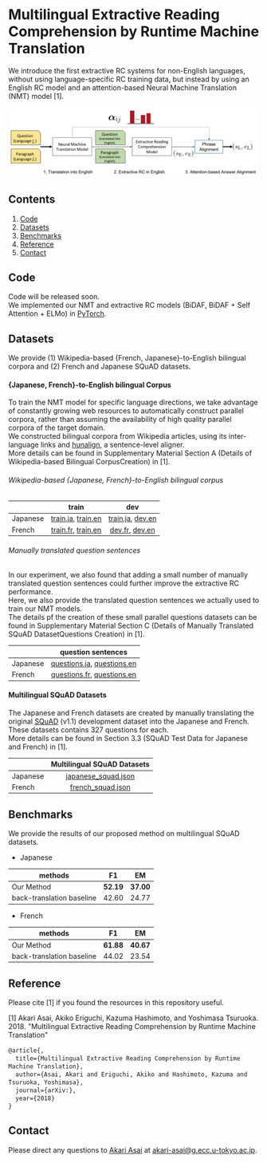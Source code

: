 # Multilingual Extractive Reading Comprehension by Runtime Machine Translation
We introduce the first extractive RC systems for  non-English languages, without using language-specific RC training data, but instead by using an English RC model and an attention-based Neural Machine Translation (NMT) model [1].  

![The Overview](https://github.com/AkariAsai/extractive_rc_by_runtime_mt/blob/master/overview.png)

## Contents
1. [Code](#code)
2. [Datasets](#datasets)
3. [Benchmarks](#benchmarks)
4. [Reference](#reference)
5. [Contact](#contact)

## Code
Code will be released soon.  
We implemented our NMT and extractive RC models (BiDAF, BiDAF + Self Attention + ELMo) in [PyTorch](https://pytorch.org/).

## Datasets
We provide (1) Wikipedia-based {French, Japanese}-to-English bilingual corpora and (2) French and Japanese SQuAD datasets.

#### {Japanese, French}-to-English bilingual Corpus
To train the NMT model for specific language directions, we take advantage of constantly growing web resources to automatically construct parallel corpora, rather than assuming the availability of high quality parallel corpora of the target domain.  
We constructed bilingual corpora from Wikipedia articles, using its inter-language links and [hunalign](https://github.com/danielvarga/hunalign), a sentence-level aligner.  
More details can be found in Supplementary Material Section A (Details of Wikipedia-based Bilingual CorpusCreation) in [1].

###### Wikipedia-based {Japanese, French}-to-English bilingual corpus
| | train          | dev  |
| ------------- |:-------------:| :-----:|
| Japanese     | [train.ja](), [train.en]() | [train.ja](), [dev.en]() |
| French  | [train.fr](), [train.en]() | [dev.fr](), [dev.en]() |

###### Manually translated question sentences
In our experiment, we also found that adding a small number of manually translated question sentences could further improve the extractive RC performance.   
Here, we also provide the translated question sentences we actually used to train our NMT models.  
The details pf the creation of these small parallel questions datasets can be found in Supplementary Material Section C (Details of Manually Translated SQuAD DatasetQuestions Creation) in [1].

| | question sentences        |
| ------------- |:-------------:|
| Japanese     | [questions.ja](), [questions.en]() |
| French  | [questions.fr](), [questions.en]() |

#### Multilingual SQuAD Datasets
The Japanese and French datasets are created by manually translating the original [SQuAD](https://rajpurkar.github.io/SQuAD-explorer/) (v1.1) development dataset into the Japanese and French.
These datasets contains 327 questions for each.  
More details can be found in Section 3.3 (SQuAD Test Data for Japanese and French) in [1].

| | Multilingual SQuAD Datasets       |
| ------------- |:-------------:| 
| Japanese    | [japanese_squad.json]() |
| French | [french_squad.json]() |



## Benchmarks
We provide the results of our proposed method on multilingual SQuAD datasets.
- Japanese

| methods|F1          | EM  |
| ------------- |:-------------:| :-----:|
| Our Method| **52.19** | **37.00** |
| back-translation baseline| 42.60|24.77|

- French

| methods |F1          | EM  |
| ------------- |:-------------:| :-----:|
| Our Method | **61.88** | **40.67** |
| back-translation baseline | 44.02 | 23.54|



## Reference
Please cite [1] if you found the resources in this repository useful.

[1] Akari Asai, Akiko Eriguchi, Kazuma Hashimoto, and Yoshimasa Tsuruoka. 2018. "Multilingual Extractive Reading Comprehension by Runtime Machine Translation"

```
@article{,
  title={Multilingual Extractive Reading Comprehension by Runtime Machine Translation},
  author={Asai, Akari and Eriguchi, Akiko and Hashimoto, Kazuma and Tsuruoka, Yoshimasa},
  journal={arXiv:},
  year={2018}
}
```

## Contact
Please direct any questions to [Akari Asai](https://akariasai.github.io/) at akari-asai@g.ecc.u-tokyo.ac.jp.
